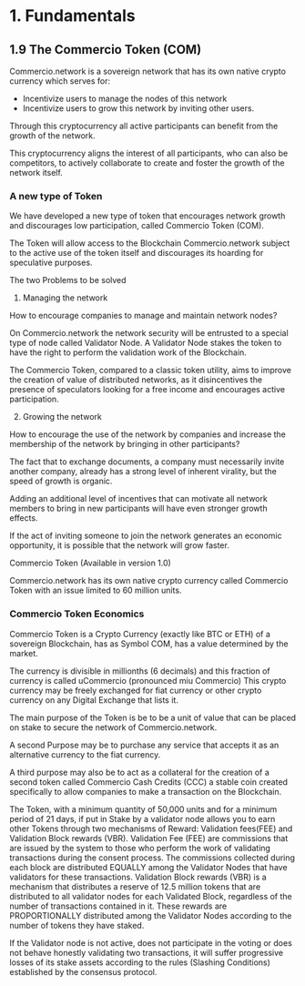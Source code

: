 # 1. Fundamentals

## 1.9 The Commercio Token (COM)

Commercio.network is a sovereign network that has its own native crypto currency which serves for:

* Incentivize users to manage the nodes of this network
* Incentivize users to grow this network by inviting  other users.
  
Through this cryptocurrency all active participants can benefit from the growth of the network. 

This cryptocurrency aligns the interest of all participants, who can also be competitors, to actively collaborate to create and foster the growth of the network itself.


### A new type of Token

We have developed a new type of token that encourages network growth and discourages low participation, called Commercio Token (COM).

The Token will allow access to the Blockchain Commercio.network subject to the active use of the token itself and discourages its hoarding for speculative purposes.

The two Problems to be solved

1. Managing the network 

How to encourage companies to manage and maintain network nodes?

On Commercio.network the network security will be entrusted to a special type of node called Validator Node. A Validator Node stakes the token to have the right to perform the validation work of the Blockchain.

The Commercio Token, compared to a classic token utility, aims to improve the creation of value of distributed networks, as it disincentives the presence of speculators looking for a free income and encourages active participation.

2. Growing the network

How to encourage the use of the network by companies and increase the membership of the network by bringing in other participants?

The fact that to exchange documents, a company must necessarily invite another company, already has a strong level of inherent virality, but the speed of growth is organic.

Adding an additional level of incentives that can motivate all network members to bring in new participants will have even stronger growth effects.

If the act of inviting someone to join the network generates an economic opportunity, it is possible that the network will grow faster.

Commercio Token (Available in version 1.0)

Commercio.network has its own native crypto currency called Commercio Token with an issue limited to 60 million units.

### Commercio Token Economics

Commercio Token is a Crypto Currency (exactly like BTC or ETH) of a sovereign Blockchain, has as Symbol COM, has a value determined by the market.

The currency is divisible in millionths (6 decimals) and this fraction of currency is called uCommercio (pronounced miu Commercio) This crypto currency may be freely exchanged for fiat currency or other crypto currency on any Digital Exchange that lists it.

The main purpose of the Token is be to be a unit of value that can be placed on stake to secure the network of Commercio.network.

A second Purpose may be to purchase any service that accepts it as an alternative currency to the fiat currency.

A third purpose may also be to act as a collateral for the creation of a second token called Commercio Cash Credits (CCC) a stable coin created specifically to allow companies to make a transaction on the Blockchain.

The Token, with a minimum quantity of 50,000 units and for a minimum period of 21 days, if put in Stake by a validator node allows you to earn other Tokens through two mechanisms of Reward: Validation fees(FEE) and Validation Block rewards (VBR).
Validation Fee (FEE) are commissions that are issued by the system to those who perform the work of validating transactions during the consent process. The commissions collected during each block are distributed EQUALLY among the Validator Nodes that have validators for these transactions.
Validation Block rewards (VBR) is a mechanism that distributes a reserve of 12.5 million tokens that are distributed to all validator nodes for each Validated Block, regardless of the number of transactions contained in it. These rewards are PROPORTIONALLY distributed among the Validator Nodes according to the number of tokens they have staked.

If the Validator node is not active, does not participate in the voting or does not behave honestly validating two transactions, it will suffer progressive losses of its stake assets according to the rules (Slashing Conditions) established by the consensus protocol.
